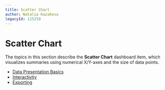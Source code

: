 ```yaml
---
title: Scatter Chart
author: Natalia Kazakova
legacyId: 115259
---
```

# Scatter Chart
The topics in this section describe the **Scatter Chart** dashboard item, which visualizes summaries using numerical X/Y-axes and the size of data points.
* [Data Presentation Basics](scatter-chart/data-presentation-basics.md)
* [Interactivity](scatter-chart/interactivity.md)
* [Exporting](scatter-chart/exporting.md)